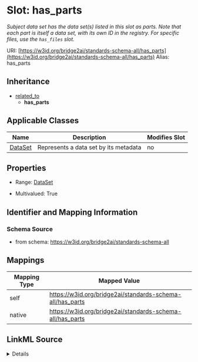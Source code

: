 

# Slot: has_parts 


_Subject data set has the data set(s) listed in this slot as parts. Note that each part is itself a data set, with its own ID in the registry. For specific files, use the `has_files` slot._





URI: [https://w3id.org/bridge2ai/standards-schema-all/has_parts](https://w3id.org/bridge2ai/standards-schema-all/has_parts)
Alias: has_parts


## Inheritance

* [related_to](related_to.md)
    * **has_parts**






## Applicable Classes

| Name | Description | Modifies Slot |
| --- | --- | --- |
| [DataSet](DataSet.md) | Represents a data set by its metadata |  no  |







## Properties

* Range: [DataSet](DataSet.md)

* Multivalued: True





## Identifier and Mapping Information







### Schema Source


* from schema: https://w3id.org/bridge2ai/standards-schema-all




## Mappings

| Mapping Type | Mapped Value |
| ---  | ---  |
| self | https://w3id.org/bridge2ai/standards-schema-all/has_parts |
| native | https://w3id.org/bridge2ai/standards-schema-all/has_parts |




## LinkML Source

<details>
```yaml
name: has_parts
description: Subject data set has the data set(s) listed in this slot as parts. Note
  that each part is itself a data set, with its own ID in the registry. For specific
  files, use the `has_files` slot.
from_schema: https://w3id.org/bridge2ai/standards-schema-all
rank: 1000
is_a: related_to
domain: DataSet
inherited: true
alias: has_parts
domain_of:
- DataSet
range: DataSet
multivalued: true

```
</details>
